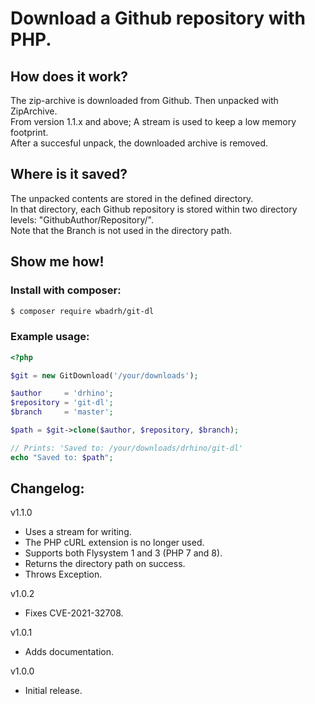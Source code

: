 # Download a Github repository with PHP.

## How does it work?

The zip-archive is downloaded from Github. Then unpacked with ZipArchive.
<br>From version 1.1.x and above; A stream is used to keep a low memory footprint.
<br>After a succesful unpack, the downloaded archive is removed.

## Where is it saved?

The unpacked contents are stored in the defined directory.
<br>In that directory, each Github repository is stored within two directory levels: "GithubAuthor/Repository/".
<br>Note that the Branch is not used in the directory path.

## Show me how!

### Install with composer:

```sh
$ composer require wbadrh/git-dl
```

### Example usage:

```php
<?php

$git = new GitDownload('/your/downloads');

$author     = 'drhino';
$repository = 'git-dl';
$branch     = 'master';

$path = $git->clone($author, $repository, $branch);

// Prints: 'Saved to: /your/downloads/drhino/git-dl'
echo "Saved to: $path";

```

## Changelog:

v1.1.0
- Uses a stream for writing.
- The PHP cURL extension is no longer used.
- Supports both Flysystem 1 and 3 (PHP 7 and 8).
- Returns the directory path on success.
- Throws Exception.

v1.0.2
- Fixes CVE-2021-32708.

v1.0.1
- Adds documentation.

v1.0.0
- Initial release.
